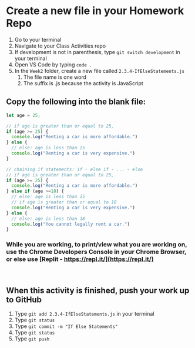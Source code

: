 # Create a new file in your Homework Repo

1. Go to your terminal
2. Navigate to your Class Activities repo
3. If development is not in parenthesis, type `git switch development` in your terminal
4. Open VS Code by typing `code .`
5. In the `Week2` folder, create a new file called `2.3.4-IfElseStatements.js`
    1. The file name is one word
    2. The suffix is .js because the activity is JavaScript

## Copy the following into the blank file:

```javascript
let age = 25;

// if age is greater than or equal to 25,
if (age >= 25) {
  console.log("Renting a car is more affordable.")
} else {
  // else: age is less than 25
  console.log("Renting a car is very expensive.")
}

// chaining if statements: if - else if - ... - else
// if age is greater than or equal to 25,
if (age >= 25) {
  console.log("Renting a car is more affordable.")
} else if (age >=18) {
  // else: age is less than 25
  // if age is greater than or equal to 18
  console.log("Renting a car is very expensive.")
} else {
  // else: age is less than 18
  console.log("You cannot legally rent a car.")
}
```

### While you are working, to print/view what you are working on, use the Chrome Developers Console in your Chrome Browser, or else use [Replit - https://repl.it/](https://repl.it/)

<br>

## When this activity is finished, push your work up to GitHub

1. Type `git add 2.3.4-IfElseStatements.js` in your terminal
2. Type `git status`
3. Type `git commit -m "If Else Statements"`
4. Type `git status`
5. Type `git push`
